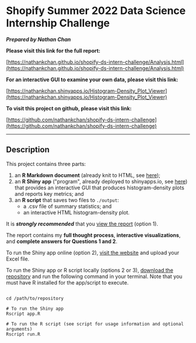 # Shopify Summer 2022 Data Science Internship Challenge

***Prepared by Nathan Chan***

**Please visit this link for the full report:** 

[https://nathankchan.github.io/shopify-ds-intern-challenge/Analysis.html](https://nathankchan.github.io/shopify-ds-intern-challenge/Analysis.html)

**For an interactive GUI to examine your own data, please visit this link:**

[https://nathankchan.shinyapps.io/Histogram-Density_Plot_Viewer](https://nathankchan.shinyapps.io/Histogram-Density_Plot_Viewer)

**To visit this project on github, please visit this link:**

[https://github.com/nathankchan/shopify-ds-intern-challenge](https://github.com/nathankchan/shopify-ds-intern-challenge)

***

## Description

This project contains three parts: 

1. an **R Markdown document** (already knit to HTML, see [here](https://nathankchan.github.io/shopify-ds-intern-challenge/Analysis.html)); 
2. an **R Shiny app** ("program", already deployed to shinyapps.io, see [here](https://nathankchan.shinyapps.io/Histogram-Density_Plot_Viewer)) that provides an interactive GUI that produces histogram-density plots and reports key metrics; and
3. an **R script** that saves two files to `./output`: 
    + a .csv file of summary statistics; and 
    + an interactive HTML histogram-density plot.

It is ***strongly recommended*** that you [view the report](https://nathankchan.github.io/shopify-ds-intern-challenge/Analysis.html) (option 1). 

The report contains my **full thought process**, **interactive visualizations**, and **complete answers for Questions 1 and 2**.

To run the Shiny app online (option 2), [visit the website](https://nathankchan.shinyapps.io/Histogram-Density_Plot_Viewer) and upload your Excel file. 

To run the Shiny app or R script locally (options 2 or 3), [download the repository](https://github.com/nathankchan/shopify-ds-intern-challenge) and run the following command in your terminal. Note that you must have R installed for the app/script to execute.

```

cd /path/to/repository

# To run the Shiny app
Rscript app.R

# To run the R script (see script for usage information and optional arguments)
Rscript run.R

```
